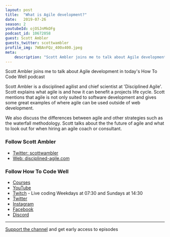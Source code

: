 ```yaml
---
layout: post
title:  "What is Agile development?"
date:   2019-07-26
season: 2
youtubeId: ojOSJnMkOFg
podcast_id: 10672058
guest: Scott Ambler
guests_twitter: scottwambler
profile_img: 7WBAnFQz_400x400.jpeg
meta:
    description: "Scott Ambler joins me to talk about Agile development in today's How To Code Well podcast"
---
```


Scott Ambler joins me to talk about Agile development in today's How To Code Well podcast

Scott Ambler is a disciplined agilist and chief scientist at 'Disciplined Agile'.
Scott explains what agile is and how it can benefit a projects life cycle.  Scott mentions that agile is not only suited to software development and gives some great examples of where agile can be used outside of web development.

We also discuss the differences between agile and other  strategies such as the waterfall methodology.
Scott talks about the the future of agile and what to look out for when hiring an agile coach or consultant.


### Follow Scott Ambler
- [Twitter: scottwambler](https://twitter.com/scottwambler)
- [Web: disciplined-agile.com](http://www.disciplined-agile.com)

### Follow How To Code Well
- [Courses](http://howtocodewell.net)
- [YouTube](http://youtube.com/howtocodewell)
- [Twitch](http://twitch.tv/howtocodewell) - Live coding Weekdays at 07:30 and Sundays at 14:30
- [Twitter](https://twitter.com/howtocodewell)
- [Instagram](http://instagram.com/howtocodewell/)
- [Facebook](http://facebook.com/howtocodewell/)
- [Discord](http://howtocodewell.net/discord)

-------------------------------

[Support the channel](https://www.patreon.com/howToCodeWell) and get early access to episodes
